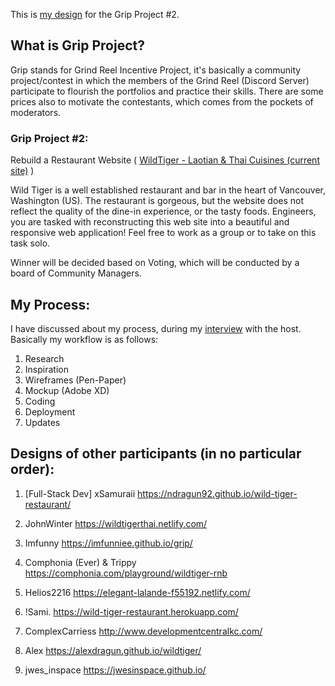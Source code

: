 This is [my design](https://grip-wildtiger.firebaseapp.com) for the Grip Project #2.

## What is Grip Project?

Grip stands for Grind Reel Incentive Project, it's basically a community project/contest in which the members of the Grind Reel (Discord Server) participate to flourish the portfolios and practice their skills. There are some prices also to motivate the contestants, which comes from the pockets of moderators.

### Grip Project #2:
Rebuild a Restaurant Website ( [WildTiger - Laotian & Thai Cuisines (current site)](http://www.wildtigerwa.net/index.html) )

Wild Tiger is a well established restaurant and bar in the heart of Vancouver, Washington (US). The restaurant is gorgeous, but the website does not reflect the quality of the dine-in experience, or the tasty foods. Engineers, you are tasked with reconstructing this web site into a beautiful and responsive web application! Feel free to work as a group or to take on this task solo.

Winner will be decided based on Voting, which will be conducted by a board of Community Managers.

## My Process:
I have discussed about my process, during my [interview](https://www.youtube.com/watch?v=OKgkgwOQr1A) with the host. Basically my workflow is as follows:
1) Research
2) Inspiration
3) Wireframes (Pen-Paper)
4) Mockup (Adobe XD)
5) Coding
6) Deployment
7) Updates

## Designs of other participants (in no particular order):
1. [Full-Stack Dev] xSamuraii
https://ndragun92.github.io/wild-tiger-restaurant/

2. JohnWinter
https://wildtigerthai.netlify.com/

3. Imfunny
https://imfunniee.github.io/grip/

4. Comphonia (Ever) & Trippy
https://comphonia.com/playground/wildtiger-rnb

5. Helios2216
https://elegant-lalande-f55192.netlify.com/

6. !Sami.
https://wild-tiger-restaurant.herokuapp.com/

7. ComplexCarriess
http://www.developmentcentralkc.com/

8. Alex
https://alexdragun.github.io/wildtiger/

9. jwes_inspace
https://jwesinspace.github.io/
